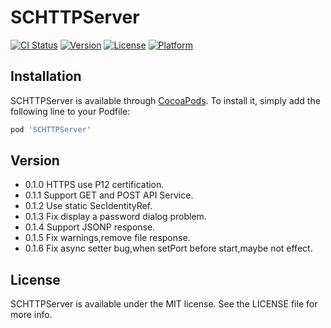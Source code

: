 # SCHTTPServer

[![CI Status](https://img.shields.io/travis/summerhanada@163.com/SCHTTPServer.svg?style=flat)](https://travis-ci.org/summerhanada@163.com/SCHTTPServer)
[![Version](https://img.shields.io/cocoapods/v/SCHTTPServer.svg?style=flat)](https://cocoapods.org/pods/SCHTTPServer)
[![License](https://img.shields.io/cocoapods/l/SCHTTPServer.svg?style=flat)](https://cocoapods.org/pods/SCHTTPServer)
[![Platform](https://img.shields.io/cocoapods/p/SCHTTPServer.svg?style=flat)](https://cocoapods.org/pods/SCHTTPServer)

## Installation

SCHTTPServer is available through [CocoaPods](https://cocoapods.org). To install
it, simply add the following line to your Podfile:

```ruby
pod 'SCHTTPServer'
```

## Version

- 0.1.0 HTTPS use P12 certification.
- 0.1.1 Support GET and POST API Service.
- 0.1.2 Use static SecIdentityRef.
- 0.1.3 Fix display a password dialog problem.
- 0.1.4 Support JSONP response.
- 0.1.5 Fix warnings,remove file response.
- 0.1.6 Fix async setter bug,when setPort before start,maybe not effect.

## License

SCHTTPServer is available under the MIT license. See the LICENSE file for more info.
